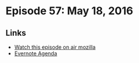 # Episode 57: May 18, 2016

## Links
* [Watch this episode on air mozilla](https://air.mozilla.org/the-joy-of-coding-episode-57/)
* [Evernote Agenda](https://www.evernote.com/l/AbKUQBu2u_VLC5n45RxEtt-9tBENJrq25lA)
